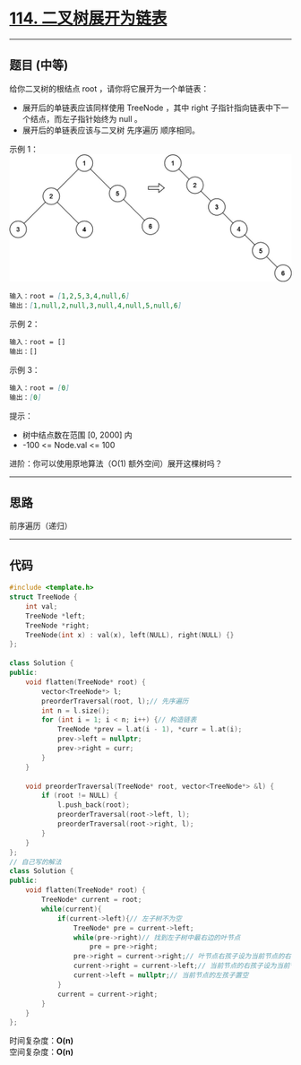 # [114. 二叉树展开为链表](https://leetcode.cn/problems/flatten-binary-tree-to-linked-list/description/)

---

## 题目 (中等)

给你二叉树的根结点 root ，请你将它展开为一个单链表：  

- 展开后的单链表应该同样使用 TreeNode ，其中 right 子指针指向链表中下一个结点，而左子指针始终为 null 。
- 展开后的单链表应该与二叉树 先序遍历 顺序相同。

示例 1：  
![Alt text](https://github.com/yang-yang-o-o/CodingNotes/blob/main/Coding/asset/114_1.png)  

```markdown
输入：root = [1,2,5,3,4,null,6]
输出：[1,null,2,null,3,null,4,null,5,null,6]
```

示例 2：  

```markdown
输入：root = []
输出：[]
```

示例 3：  

```markdown
输入：root = [0]
输出：[0]
```

提示：  

- 树中结点数在范围 [0, 2000] 内
- -100 <= Node.val <= 100

进阶：你可以使用原地算法（O(1) 额外空间）展开这棵树吗？

---

## 思路

前序遍历（递归）

---

## 代码

```C++
#include <template.h>
struct TreeNode {
    int val;
    TreeNode *left;
    TreeNode *right;
    TreeNode(int x) : val(x), left(NULL), right(NULL) {}
};

class Solution {
public:
    void flatten(TreeNode* root) {
        vector<TreeNode*> l;
        preorderTraversal(root, l);// 先序遍历
        int n = l.size();
        for (int i = 1; i < n; i++) {// 构造链表
            TreeNode *prev = l.at(i - 1), *curr = l.at(i);
            prev->left = nullptr;
            prev->right = curr;
        }
    }

    void preorderTraversal(TreeNode* root, vector<TreeNode*> &l) {
        if (root != NULL) {
            l.push_back(root);
            preorderTraversal(root->left, l);
            preorderTraversal(root->right, l);
        }
    }
};
// 自己写的解法
class Solution {
public:
    void flatten(TreeNode* root) {
        TreeNode* current = root;
        while(current){
            if(current->left){// 左子树不为空
                TreeNode* pre = current->left;
                while(pre->right)// 找到左子树中最右边的叶节点
                    pre = pre->right;
                pre->right = current->right;// 叶节点右孩子设为当前节点的右子树
                current->right = current->left;// 当前节点的右孩子设为当前节点的左孩子
                current->left = nullptr;// 当前节点的左孩子置空
            }
            current = current->right;
        }
    }
};
```

时间复杂度：**O(n)**  
空间复杂度：**O(n)**
